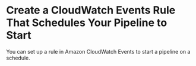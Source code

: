 # Create a CloudWatch Events Rule That Schedules Your Pipeline to Start<a name="pipelines-trigger-source-schedule"></a>

You can set up a rule in Amazon CloudWatch Events to start a pipeline on a schedule\.